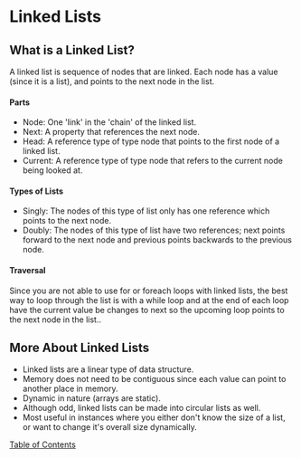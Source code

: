 # Linked Lists

## What is a Linked List?
A linked list is sequence of nodes that are linked. Each node has a value (since it is a list), and points to the next node in the list.

#### Parts
- Node: One 'link' in the 'chain' of the linked list.
- Next: A property that references the next node.
- Head: A reference type of type node that points to the first node of a linked list.
- Current: A reference type of type node that refers to the current node being looked at.

#### Types of Lists
- Singly: The nodes of this type of list only has one reference which points to the next node.
- Doubly: The nodes of this type of list have two references; next points forward to the next node and previous points backwards to the previous node.

#### Traversal
Since you are not able to use for or foreach loops with linked lists, the best way to loop through the list is with a while loop and at the end of each loop have the current value be changes to next so the upcoming loop points to the next node in the list..

## More About Linked Lists
- Linked lists are a linear type of data structure.
- Memory does not need to be contiguous since each value can point to another place in memory.
- Dynamic in nature (arrays are static).
- Although odd, linked lists can be made into circular lists as well.
- Most useful in instances where you either don't know the size of a list, or want to change it's overall size dynamically.



[Table of Contents](../README.md)
